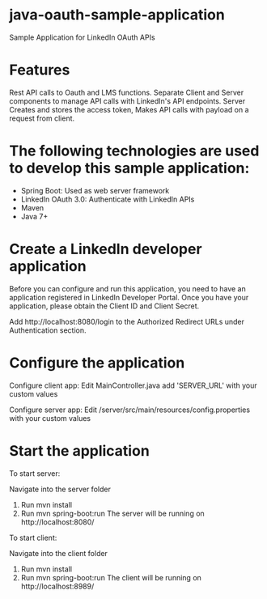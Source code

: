 # java-oauth-sample-application
Sample Application for LinkedIn OAuth APIs

# Features
Rest API calls to Oauth and LMS functions. Separate Client and Server components to manage API calls with LinkedIn's API endpoints.
Server Creates and stores the access token, Makes API calls with payload on a request from client.

# The following technologies are used to develop this sample application:
- Spring Boot: Used as web server framework
- LinkedIn OAuth 3.0: Authenticate with LinkedIn APIs
- Maven
- Java 7+

# Create a LinkedIn developer application
Before you can configure and run this application, you need to have an application registered in LinkedIn Developer Portal. Once you have your application, please obtain the Client ID and Client Secret.

Add http://localhost:8080/login to the Authorized Redirect URLs under Authentication section.


# Configure the application
Configure client app:
Edit MainController.java add 'SERVER_URL' with your custom values

Configure server app:
Edit /server/src/main/resources/config.properties with your custom values

# Start the application
To start server:

Navigate into the server folder
1. Run mvn install
2. Run mvn spring-boot:run
The server will be running on http://localhost:8080/

To start client:

Navigate into the client folder
1. Run mvn install
2. Run mvn spring-boot:run
The client will be running on http://localhost:8989/


